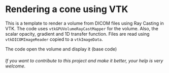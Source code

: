 Rendering a cone using VTK
===================

This is a template to render a volume from DICOM files using Ray Casting in VTK. The code uses `vtkGPUVolumeRayCastMapper` for the volume. Also, the scalar opacity, gradient and 1D transfer function. Files are read using `vtkDICOMImageReader` copied to a `vtkImageData`.

The code open the volume and display it (base code)

###### If you want to contribute to this project and make it better, your help is very welcome.